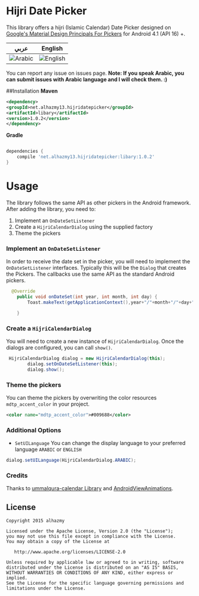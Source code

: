 # Hijri Date Picker
This library offers a hijri (Islamic Calendar) Date Picker  designed on [Google's Material Design Principals For Pickers](http://www.google.com/design/spec/components/pickers.html) for Android 4.1 (API 16) +.

عربي | English
---- | ----
![Arabic](https://cloud.githubusercontent.com/assets/4659608/10579117/0466d434-767f-11e5-8172-534f1a47c608.png) | ![English](https://cloud.githubusercontent.com/assets/4659608/10579118/04684ee0-767f-11e5-8432-a9b5d67713f9.png) 

You can report any issue on issues page. **Note: If you speak Arabic, you can submit issues with Arabic language and I will check them. :)**

##Installation
**Maven**
```xml
<dependency>
<groupId>net.alhazmy13.hijridatepicker</groupId>
<artifactId>libary</artifactId>
<version>1.0.2</version>
</dependency>
```
**Gradle**
```gradle

dependencies {
	compile 'net.alhazmy13.hijridatepicker:libary:1.0.2'
}
```

# Usage
The library follows the same API as other pickers in the Android framework.
After adding the library, you need to:

1. Implement an `OnDateSetListener`
2. Create a `HijriCalendarDialog` using the supplied factory
3. Theme the pickers

### Implement an `OnDateSetListener`
In order to receive the date  set in the picker, you will need to implement the `OnDateSetListener`  interfaces. Typically this will be the `Dialog`  that creates the Pickers. The callbacks use the same API as the standard Android pickers.
```java
  @Override
    public void onDateSet(int year, int month, int day) {
        Toast.makeText(getApplicationContext(),year+"/"+month+"/"+day+"/",Toast.LENGTH_SHORT).show();

    }
```

### Create a `HijriCalendarDialog`
You will need to create a new instance of `HijriCalendarDialog`. Once the dialogs are configured, you can call `show()`.
```java
 HijriCalendarDialog dialog = new HijriCalendarDialog(this);
        dialog.setOnDateSetListener(this);
        dialog.show();
```

### Theme the pickers
You can theme the pickers by overwriting the color resources `mdtp_accent_color` in your project.
```xml
<color name="mdtp_accent_color">#009688</color>
```

### Additional Options
* `SetUILanguage` You can change the display language to your preferred language `ARABIC` or `ENGLISH`
```java
dialog.setUILanguage(HijriCalendarDialog.ARABIC);
```

### Credits 
Thanks to  [ummalqura-calendar Library](https://github.com/msarhan/ummalqura-calendar) and [AndroidViewAnimations](https://github.com/daimajia/AndroidViewAnimations).


## License

    Copyright 2015 alhazmy

    Licensed under the Apache License, Version 2.0 (the "License");
    you may not use this file except in compliance with the License.
    You may obtain a copy of the License at

       http://www.apache.org/licenses/LICENSE-2.0

    Unless required by applicable law or agreed to in writing, software
    distributed under the License is distributed on an "AS IS" BASIS,
    WITHOUT WARRANTIES OR CONDITIONS OF ANY KIND, either express or implied.
    See the License for the specific language governing permissions and
    limitations under the License.
    

